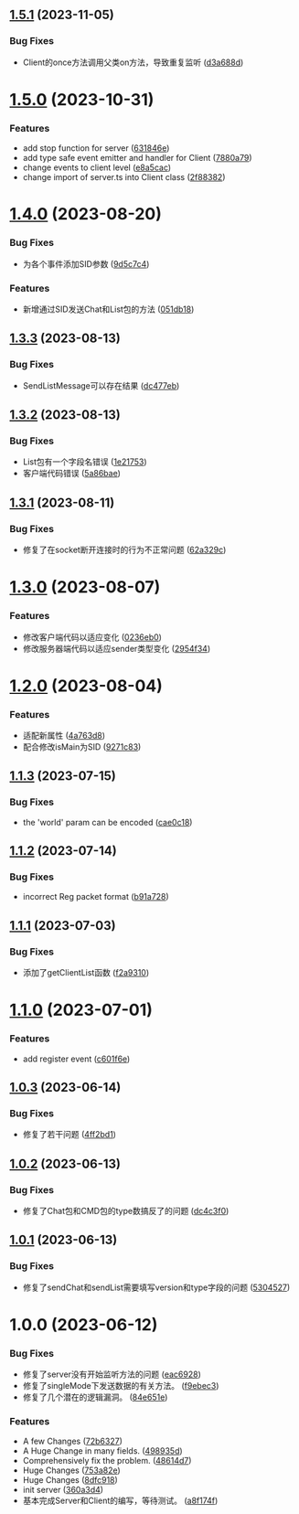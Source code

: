 ## [1.5.1](https://github.com/sakurarealm/node-justchat/compare/v1.5.0...v1.5.1) (2023-11-05)


### Bug Fixes

* Client的once方法调用父类on方法，导致重复监听 ([d3a688d](https://github.com/sakurarealm/node-justchat/commit/d3a688d8556027ca8af54fde9238a0e7540f6dbb))

# [1.5.0](https://github.com/sakurarealm/node-justchat/compare/v1.4.0...v1.5.0) (2023-10-31)


### Features

* add stop function for server ([631846e](https://github.com/sakurarealm/node-justchat/commit/631846edbcae25db7fae904a3c11956b7fb69768))
* add type safe event emitter and handler for Client ([7880a79](https://github.com/sakurarealm/node-justchat/commit/7880a7996aa9102431da7169e6df8cd597e427b4))
* change events to client level ([e8a5cac](https://github.com/sakurarealm/node-justchat/commit/e8a5cac625f392b34ee53c48527949e693301897))
* change import of server.ts into Client class ([2f88382](https://github.com/sakurarealm/node-justchat/commit/2f88382cf66219402c49c83d081ac59f4b53bf17))

# [1.4.0](https://github.com/sakurarealm/node-justchat/compare/v1.3.3...v1.4.0) (2023-08-20)


### Bug Fixes

* 为各个事件添加SID参数 ([9d5c7c4](https://github.com/sakurarealm/node-justchat/commit/9d5c7c4d28ec326102919393264e4d23b0d266ac))


### Features

* 新增通过SID发送Chat和List包的方法 ([051db18](https://github.com/sakurarealm/node-justchat/commit/051db18b803feb909a9886e4b8bde10b25c88043))

## [1.3.3](https://github.com/sakurarealm/node-justchat/compare/v1.3.2...v1.3.3) (2023-08-13)


### Bug Fixes

* SendListMessage可以存在结果 ([dc477eb](https://github.com/sakurarealm/node-justchat/commit/dc477ebcb0b264a6903b207ae454719c6d7d9403))

## [1.3.2](https://github.com/sakurarealm/node-justchat/compare/v1.3.1...v1.3.2) (2023-08-13)


### Bug Fixes

* List包有一个字段名错误 ([1e21753](https://github.com/sakurarealm/node-justchat/commit/1e217537ea46902688a56030a7c3bd4ab6b380d7))
* 客户端代码错误 ([5a86bae](https://github.com/sakurarealm/node-justchat/commit/5a86baedee781282db411a6bf9aa38acd026299b))

## [1.3.1](https://github.com/sakurarealm/node-justchat/compare/v1.3.0...v1.3.1) (2023-08-11)


### Bug Fixes

* 修复了在socket断开连接时的行为不正常问题 ([62a329c](https://github.com/sakurarealm/node-justchat/commit/62a329cbce898a4cbc97aaac19b0d6efb726c875))

# [1.3.0](https://github.com/sakurarealm/node-justchat/compare/v1.2.0...v1.3.0) (2023-08-07)


### Features

* 修改客户端代码以适应变化 ([0236eb0](https://github.com/sakurarealm/node-justchat/commit/0236eb09fe118741e1ea2ace6bc97496c694a13c))
* 修改服务器端代码以适应sender类型变化 ([2954f34](https://github.com/sakurarealm/node-justchat/commit/2954f349239d6b780e4f973f76fefec619f172bc))

# [1.2.0](https://github.com/sakurarealm/node-justchat/compare/v1.1.3...v1.2.0) (2023-08-04)


### Features

* 适配新属性 ([4a763d8](https://github.com/sakurarealm/node-justchat/commit/4a763d80ca79884f3697ed703e2c268e5e5f69c7))
* 配合修改isMain为SID ([9271c83](https://github.com/sakurarealm/node-justchat/commit/9271c833a289649c304a28be314b13e7cd982ca0))

## [1.1.3](https://github.com/CJGroup/node-justchat/compare/v1.1.2...v1.1.3) (2023-07-15)


### Bug Fixes

* the 'world' param can be encoded ([cae0c18](https://github.com/CJGroup/node-justchat/commit/cae0c18ea305b260e105d30883d8421e164bedad))

## [1.1.2](https://github.com/CJGroup/node-justchat/compare/v1.1.1...v1.1.2) (2023-07-14)


### Bug Fixes

* incorrect Reg packet format ([b91a728](https://github.com/CJGroup/node-justchat/commit/b91a728afe9749a38c91248c13e94e3223c6e81b))

## [1.1.1](https://github.com/CJGroup/node-justchat/compare/v1.1.0...v1.1.1) (2023-07-03)


### Bug Fixes

* 添加了getClientList函数 ([f2a9310](https://github.com/CJGroup/node-justchat/commit/f2a93104ba6dea2e323967c6f040d970ee9ce0d0))

# [1.1.0](https://github.com/CJGroup/node-justchat/compare/v1.0.3...v1.1.0) (2023-07-01)


### Features

* add register event ([c601f6e](https://github.com/CJGroup/node-justchat/commit/c601f6ec66b7e3fe0b8eae712ba742541018a38f))

## [1.0.3](https://github.com/CJGroup/node-justchat/compare/v1.0.2...v1.0.3) (2023-06-14)


### Bug Fixes

* 修复了若干问题 ([4ff2bd1](https://github.com/CJGroup/node-justchat/commit/4ff2bd1ccfe9e83b71830334ea8df68e26634213))

## [1.0.2](https://github.com/CJGroup/node-justchat/compare/v1.0.1...v1.0.2) (2023-06-13)


### Bug Fixes

* 修复了Chat包和CMD包的type数搞反了的问题 ([dc4c3f0](https://github.com/CJGroup/node-justchat/commit/dc4c3f0ab8061ee43ac42a655710c6e90c8dc0e8))

## [1.0.1](https://github.com/CJGroup/node-justchat/compare/v1.0.0...v1.0.1) (2023-06-13)


### Bug Fixes

* 修复了sendChat和sendList需要填写version和type字段的问题 ([5304527](https://github.com/CJGroup/node-justchat/commit/5304527b0d8525a4e5239bad3ec35b90a748e778))

# 1.0.0 (2023-06-12)


### Bug Fixes

* 修复了server没有开始监听方法的问题 ([eac6928](https://github.com/CJGroup/node-justchat/commit/eac6928a9f8005a23e5d291402c95912864962ea))
* 修复了singleMode下发送数据的有关方法。 ([f9ebec3](https://github.com/CJGroup/node-justchat/commit/f9ebec32bca114a400d4568784d2329dc3583b2b))
* 修复了几个潜在的逻辑漏洞。 ([84e651e](https://github.com/CJGroup/node-justchat/commit/84e651e7a4056c01911f72c3bd68593b30ecad10))


### Features

* A few Changes ([72b6327](https://github.com/CJGroup/node-justchat/commit/72b63273adf303a4e89d01e1344b5d1712a38523))
* A Huge Change in many fields. ([498935d](https://github.com/CJGroup/node-justchat/commit/498935d703dd88ff7eedbb7944196bba4b0e9f94))
* Comprehensively fix the problem. ([48614d7](https://github.com/CJGroup/node-justchat/commit/48614d747edc06cbe0d7ae28f48f0efd543a2a66))
* Huge Changes ([753a82e](https://github.com/CJGroup/node-justchat/commit/753a82ec608ed7f3548072b76181560da000e2b0))
* Huge Changes ([8dfc918](https://github.com/CJGroup/node-justchat/commit/8dfc918a49f07aef095066cc3cc558e233c7506e))
* init server ([360a3d4](https://github.com/CJGroup/node-justchat/commit/360a3d47a1a2e3d314a0374853b0a42ce69569cc))
* 基本完成Server和Client的编写，等待测试。 ([a8f174f](https://github.com/CJGroup/node-justchat/commit/a8f174fd7f9202d2b97fdf53a399ef97837f3e96))
